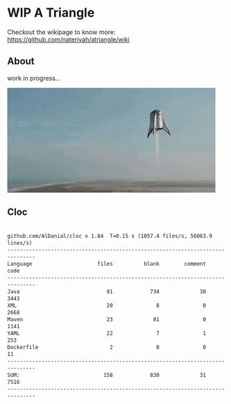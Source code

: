 # WIP A Triangle

  Checkout the wikipage to know more: https://github.com/naterivah/atriangle/wiki

  ## About
  work in progress...

  ![Screenshot](./docs/starhopper.gif?raw=true?style=center)

  ## Cloc 
 ``` 
 
github.com/AlDanial/cloc v 1.84  T=0.15 s (1057.4 files/s, 56063.9 lines/s)
-------------------------------------------------------------------------------
Language                     files          blank        comment           code
-------------------------------------------------------------------------------
Java                            91            734             30           3443
XML                             20              8              0           2668
Maven                           23             81              0           1141
YAML                            22              7              1            253
Dockerfile                       2              0              0             11
-------------------------------------------------------------------------------
SUM:                           158            830             31           7516
------------------------------------------------------------------------------- 
 ```
